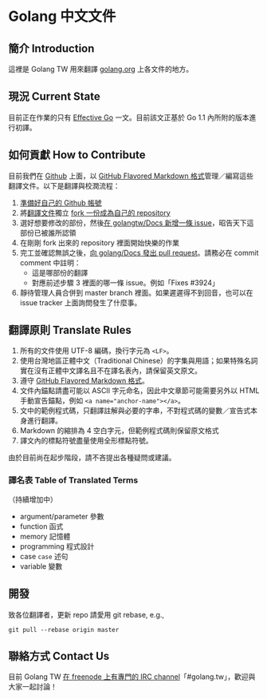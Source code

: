 Golang 中文文件
================

## 簡介 Introduction

這裡是 Golang TW 用來翻譯 [golang.org](http://golang.org/) 上各文件的地方。

## 現況 Current State

目前正在作業的只有 [Effective Go](http://golang.org/doc/effective_go.html) 一文。目前該文正基於 Go 1.1 內所附的版本進行初譯。

## 如何貢獻 How to Contribute

目前我們在 [Github](https://github.com/) 上面，以 [GitHub Flavored Markdown 格式](https://help.github.com/articles/github-flavored-markdown)管理／編寫這些翻譯文件。以下是翻譯與校潤流程：

1. [準備好自己的 Github 帳號](https://github.com/join)
2. 將[翻譯文件](https://github.com/golangtw/Docs)獨立 [fork 一份成為自己的 repository](https://help.github.com/articles/fork-a-repo)
3. 選好想要修改的部份，然後[在 golangtw/Docs 新增一條 issue](https://github.com/golangtw/Docs/issues)，昭告天下這部份已被誰所認領
4. 在剛剛 fork 出來的 repository 裡面開始快樂的作業
5. 完工並確認無誤之後，[向 golang/Docs 發出 pull request](https://github.com/golangtw/Docs/pulls)。請務必在 commit comment 中註明：
    - 這是哪部份的翻譯
    - 對應前述步驟 3 裡面的哪一條 issue。例如「Fixes #3924」
6. 靜待管理人員合併到 master branch 裡面。如果遲遲得不到回音，也可以在 issue tracker 上面詢問發生了什麼事。

## 翻譯原則 Translate Rules

1. 所有的文件使用 UTF-8 編碼，換行字元為 `<LF>`。
2. 使用台灣地區正體中文（Traditional Chinese）的字集與用語；如果特殊名詞實在沒有正體中文譯名且不在譯名表內，請保留英文原文。
3. 遵守 [GitHub Flavored Markdown 格式](https://help.github.com/articles/github-flavored-markdown)。
4. 文件內錨點請盡可能以 ASCII 字元命名，因此中文章節可能需要另外以 HTML 手動宣告錨點，例如 `<a name="anchor-name"></a>`。
5. 文中的範例程式碼，只翻譯註解與必要的字串，不對程式碼的變數／宣告式本身進行翻譯。
6. Markdown 的縮排為 4 空白字元，但範例程式碼則保留原文格式
7. 譯文內的標點符號盡量使用全形標點符號。

由於目前尚在起步階段，請不吝提出各種疑問或建議。

### 譯名表 Table of Translated Terms

（持續增加中）

- argument/parameter 參數
- function 函式
- memory 記憶體
- programming 程式設計
- case `case` 述句
- variable 變數

## 開發

致各位翻譯者，更新 repo 請愛用 git rebase, e.g.,

    git pull --rebase origin master


## 聯絡方式 Contact Us

目前 Golang TW [在 freenode 上有專門的 IRC channel](http://webchat.freenode.net/?channels=golang.tw)「#golang.tw」，歡迎與大家一起討論！
